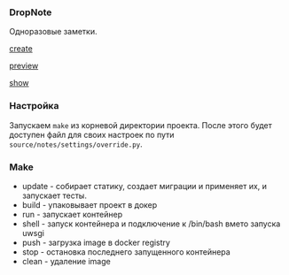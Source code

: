 ### DropNote

Одноразовые заметки. 

[create](example/images/create.png)

[preview](example/images/preview.png)

[show](example/images/show.png)

### Настройка

Запускаем `make` из корневой директории проекта. После этого будет доступен файл для своих настроек по пути `source/notes/settings/override.py`.

### Make

* update - собирает статику, создает миграции и применяет их, и запускает тесты.
* build - упаковывает проект в докер
* run - запускает контейнер
* shell - запуск контейнера и подключение к /bin/bash вмето запуска uwsgi
* push - загрузка image в docker registry
* stop - остановка последнего запущенного контейнера
* clean - удаление image
